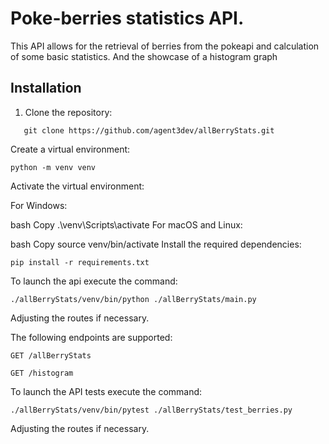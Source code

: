#  Poke-berries statistics API.

This API allows for the retrieval of berries from the pokeapi and calculation of some basic statistics. 
And the showcase of a histogram graph

## Installation

1. Clone the repository:

```
   git clone https://github.com/agent3dev/allBerryStats.git
```  
Create a virtual environment:

```
python -m venv venv
```

Activate the virtual environment:

For Windows:

bash
Copy
.\venv\Scripts\activate
For macOS and Linux:

bash
Copy
source venv/bin/activate
Install the required dependencies:

```
pip install -r requirements.txt
```

To launch the api execute the command:

```
./allBerryStats/venv/bin/python ./allBerryStats/main.py 
```

Adjusting the routes if necessary.

The following endpoints are supported:

```
GET /allBerryStats

GET /histogram
```

To launch the API tests execute the command:

```
./allBerryStats/venv/bin/pytest ./allBerryStats/test_berries.py
```
Adjusting the routes if necessary.